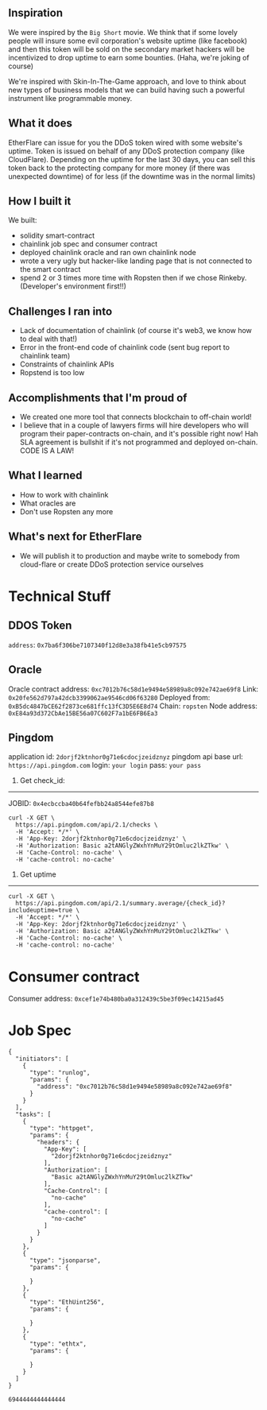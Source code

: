 ## Inspiration
We were inspired by the `Big Short` movie. We think that if some lovely people will insure some evil corporation's website uptime (like facebook) and then this token will be sold on the secondary market hackers will be incentivized to drop uptime to earn some bounties. 
(Haha, we're joking of course) 

We're inspired with Skin-In-The-Game approach, and love to think about new types of business models that we can build having such a powerful instrument like programmable money.

## What it does
EtherFlare can issue for you the DDoS token wired with some website's uptime. Token is issued on behalf of any DDoS protection company (like CloudFlare).  Depending on the uptime for the last 30 days, you can sell this token back to the protecting company for more money (if there was unexpected downtime) of for less (if the downtime was in the normal limits)

## How I built it
We built:
- solidity smart-contract
- chainlink job spec and consumer contract
- deployed chainlink oracle and ran own chainlink node
- wrote a very ugly but hacker-like landing page that is not connected to the smart contract
- spend 2 or 3 times more time with Ropsten then if we chose Rinkeby. (Developer's environment first!!)

## Challenges I ran into
- Lack of documentation of chainlink (of course it's web3, we know how to deal with that!)
- Error in the front-end code of chainlink code (sent bug report to chainlink team)
- Constraints of chainlink APIs
- Ropstend is too low

## Accomplishments that I'm proud of
- We created one more tool that connects blockchain to off-chain world!
- I believe that in a couple of lawyers firms will hire developers who will program their paper-contracts on-chain, and it's possible right now! Hah SLA agreement is bullshit if it's not programmed and deployed on-chain. CODE IS A LAW!

## What I learned
- How to work with chainlink
- What oracles are
- Don't use Ropsten any more

## What's next for EtherFlare
- We will publish it to production and maybe write to somebody from cloud-flare or create DDoS protection service ourselves

Technical Stuff
===

DDOS Token
---
`address`: `0x7ba6f306be7107340f12d8e3a38fb41e5cb97575`


Oracle
---
Oracle contract address: `0xc7012b76c58d1e9494e58989a8c092e742ae69f8`
Link: `0x20fe562d797a42dcb3399062ae9546cd06f63280`
Deployed from: `0xB5dc4847bCE62f2873ce681ffc13fC3D5E6E8d74`
Chain: `ropsten`
Node address: `0xE84a93d372CbAe15BE56a07C602F7a1bE6FB6Ea3`

Pingdom
---
application id: `2dorjf2ktnhor0g71e6cdocjzeidznyz`
pingdom api base url: `https://api.pingdom.com`
login: `your login`
pass: `your pass`


1. Get check_id:
---
JOBID: `0x4ecbccba40b64fefbb24a8544efe87b8`
```
curl -X GET \
  https://api.pingdom.com/api/2.1/checks \
  -H 'Accept: */*' \
  -H 'App-Key: 2dorjf2ktnhor0g71e6cdocjzeidznyz' \
  -H 'Authorization: Basic a2tANGlyZWxhYnMuY29tOmluc2lkZTkw' \
  -H 'Cache-Control: no-cache' \
  -H 'cache-control: no-cache'
```
1. Get uptime
---
```
curl -X GET \
  https://api.pingdom.com/api/2.1/summary.average/{check_id}?includeuptime=true \
  -H 'Accept: */*' \
  -H 'App-Key: 2dorjf2ktnhor0g71e6cdocjzeidznyz' \
  -H 'Authorization: Basic a2tANGlyZWxhYnMuY29tOmluc2lkZTkw' \
  -H 'Cache-Control: no-cache' \
  -H 'cache-control: no-cache'
```

Consumer contract
===
Consumer address: `0xcef1e74b480ba0a312439c5be3f09ec14215ad45`


Job Spec
===
```
{
  "initiators": [
    {
      "type": "runlog",
      "params": {
        "address": "0xc7012b76c58d1e9494e58989a8c092e742ae69f8"
      }
    }
  ],
  "tasks": [
    {
      "type": "httpget",
      "params": {
        "headers": {
          "App-Key": [
            "2dorjf2ktnhor0g71e6cdocjzeidznyz"
          ],
          "Authorization": [
            "Basic a2tANGlyZWxhYnMuY29tOmluc2lkZTkw"
          ],
          "Cache-Control": [
            "no-cache"
          ],
          "cache-control": [
            "no-cache"
          ]
        }
      }
    },
    {
      "type": "jsonparse",
      "params": {
        
      }
    },
    {
      "type": "EthUint256",
      "params": {
        
      }
    },
    {
      "type": "ethtx",
      "params": {
        
      }
    }
  ] 
}
```

```
6944444444444444
```